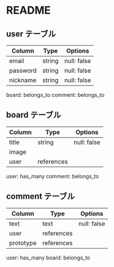 # README

## user テーブル

| Column   | Type   | Options     |
| -------- | ------ | ----------- |
| email     | string | null: false |
| password  | string | null: false |
| nickname  | string | null: false |

board: belongs_to
comment: belongs_to

## board テーブル

| Column | Type   | Options     |
| ------ | ------ | ----------- |
| title  | string | null: false |
| image  |                      |
| user   | references |         |

user: has_many
comment: belongs_to

## comment テーブル

| Column  | Type       | Options                        |
| ------- | ---------- | ------------------------------ |
| text    | text       |         null: false            |
| user    | references |                                 |
| prototype| references 

user: has_many
board: belongs_to